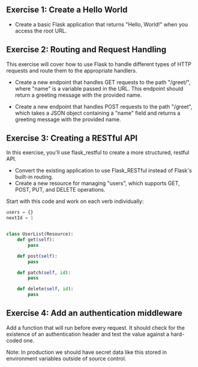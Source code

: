 

## Exercise 1: Create a Hello World

- Create a basic Flask application that returns "Hello, World!" when you access the root URL.

## Exercise 2: Routing and Request Handling

This exercise will cover how to use Flask to handle different types of HTTP requests and route them to the appropriate handlers.

- Create a new endpoint that handles GET requests to the path "/greet/<name>", where "name" is a variable passed in the URL. This endpoint should return a greeting message with the provided name.

- Create a new endpoint that handles POST requests to the path "/greet", which takes a JSON object containing a "name" field and returns a greeting message with the provided name.

## Exercise 3: Creating a RESTful API

In this exercise, you'll use flask_restful to create a more structured, restful API.

- Convert the existing application to use Flask_RESTful instead of Flask's built-in routing.
- Create a new resource for managing "users", which supports GET, POST, PUT, and DELETE operations.

Start with this code and work on each verb individually:

```python
users = {}
nextId = 1


class UserList(Resource):
    def get(self):
		pass

    def post(self):
        pass

    def patch(self, id):
        pass

    def delete(self, id):
        pass
```

## Exercise 4: Add an authentication middleware

Add a function that will run before every request. It should check for the existence of an authentication header and test the value against a hard-coded one.

Note: In production we should have secret data like this stored in environment variables outside of source control.